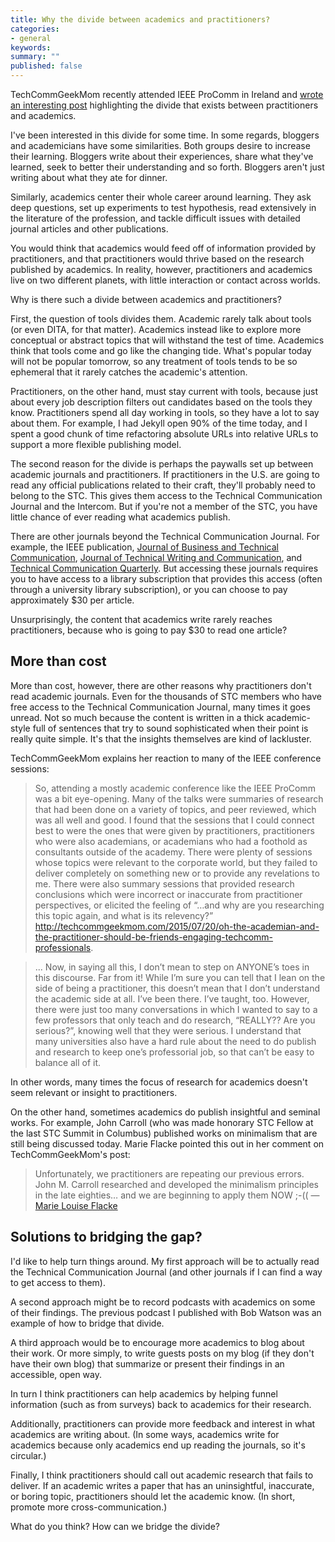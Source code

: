 ```yaml
---
title: Why the divide between academics and practitioners?
categories:
- general
keywords: 
summary: ""
published: false
---
```


TechCommGeekMom recently attended IEEE ProComm in Ireland and [wrote an interesting post](http://techcommgeekmom.com/2015/07/20/oh-the-academian-and-the-practitioner-should-be-friends-engaging-techcomm-professionals/) highlighting the divide that exists between practitioners and academics.

I've been interested in this divide for some time. In some regards, bloggers and academicians have some similarities. Both groups desire to increase their learning. Bloggers write about their experiences, share what they've learned, seek to better their understanding and so forth. Bloggers aren't just writing about what they ate for dinner. 

Similarly, academics center their whole career around learning. They ask deep questions, set up experiments to test hypothesis, read extensively in the literature of the profession, and tackle difficult issues with detailed journal articles and other publications. 

You would think that academics would feed off of information provided by practitioners, and that practitioners would thrive based on the research published by academics. In reality, however, practitioners and academics live on two different planets, with little interaction or contact across worlds.

Why is there such a divide between academics and practitioners?

First, the question of tools divides them. Academic rarely talk about tools (or even DITA, for that matter). Academics instead like to explore more conceptual or abstract topics that will withstand the test of time. Academics think that tools come and go like the changing tide. What's popular today will not be popular tomorrow, so any treatment of tools tends to be so ephemeral that it rarely catches the academic's attention. 

Practitioners, on the other hand, must stay current with tools, because just about every job description filters out candidates based on the tools they know. Practitioners spend all day working in tools, so they have a lot to say about them. For example, I had Jekyll open 90% of the time today, and I spent a good chunk of time refactoring absolute URLs into relative URLs to support a more flexible publishing model.

The second reason for the divide is perhaps the paywalls set up between academic journals and practitioners. If practitioners in the U.S. are going to read any official publications related to their craft, they'll probably need to belong to the STC. This gives them access to the Technical Communication Journal and the Intercom. But if you're not a member of the STC, you have little chance of ever reading what academics publish. 

There are other journals beyond the Technical Communication Journal. For example, the IEEE publication, [Journal of Business and Technical Communication](http://jbt.sagepub.com/), [Journal of Technical Writing and Communication](http://jtw.sagepub.com/), and [Technical Communication Quarterly](http://www.tandfonline.com/loi/htcq20). But accessing these journals requires you to have access to a library subscription that provides this access (often through a university library subscription), or you can choose to pay approximately $30 per article. 
 
 Unsurprisingly, the content that academics write rarely reaches practitioners, because who is going to pay $30 to read one article?
 
## More than cost
 
More than cost, however, there are other reasons why practitioners don't read academic journals. Even for the thousands of STC members who have free access to the Technical Communication Journal, many times it goes unread. Not so much because the content is written in a thick academic-style full of sentences that try to sound sophisticated when their point is really quite simple. It's that the insights themselves are kind of lackluster.
 
TechCommGeekMom explains her reaction to many of the IEEE conference sessions:
 
>So, attending a mostly academic conference like the IEEE ProComm was a bit eye-opening. Many of the talks were summaries of research that had been done on a variety of topics, and peer reviewed, which was all well and good. I found that the sessions that I could connect best to were the ones that were given by practitioners, practitioners who were also academians, or academians who had a foothold as consultants outside of the academy. There were plenty of sessions whose topics were relevant to the corporate world, but they failed to deliver completely on something new or to provide any revelations to me. There were also summary sessions that provided research conclusions which were incorrect or inaccurate from practitioner perspectives, or elicited the feeling of “…and why are you researching this topic again, and what is its relevency?” http://techcommgeekmom.com/2015/07/20/oh-the-academian-and-the-practitioner-should-be-friends-engaging-techcomm-professionals.

>... Now, in saying all this, I don’t mean to step on ANYONE’s toes in this discourse. Far from it! While I’m sure you can tell that I lean on the side of being a practitioner, this doesn’t mean that I don’t understand the academic side at all. I’ve been there. I’ve taught, too. However, there were just too many conversations in which I wanted to say to a few professors that only teach and do research, “REALLY?? Are you serious?”, knowing well that they were serious. I understand that many universities also have a hard rule about the need to do publish and research to keep one’s professorial job, so that can’t be easy to balance all of it.

In other words, many times the focus of research for academics doesn't seem relevant or insight to practitioners.

On the other hand, sometimes academics do publish insightful and seminal works. For example, John Carroll (who was made honorary STC Fellow at the last STC Summit in Columbus) published works on minimalism that are still being discussed today. Marie Flacke pointed this out in her comment on TechCommGeekMom's post:

> Unfortunately, we practitioners are repeating our previous errors. John M. Carroll researched and developed the minimalism principles in the late eighties… and we are beginning to apply them NOW ;-(( &mdash; [Marie Louise Flacke](http://techcommgeekmom.com/2015/07/20/oh-the-academian-and-the-practitioner-should-be-friends-engaging-techcomm-professionals/#comment-6318)

## Solutions to bridging the gap?
I'd like to help turn things around. My first approach will be to actually read the Technical Communication Journal (and other journals if I can find a way to get access to them).

A second approach might be to record podcasts with academics on some of their findings. The previous podcast I published with Bob Watson was an example of how to bridge that divide. 

A third approach would be to encourage more academics to blog about their work. Or more simply, to write guests posts on my blog (if they don't have their own blog) that summarize or present their findings in an accessible, open way.

In turn I think practitioners can help academics by helping funnel information (such as from surveys) back to academics for their research.

Additionally, practitioners can provide more feedback and interest in what academics are writing about. (In some ways, academics write for academics because only academics end up reading the journals, so it's circular.)

Finally, I think practitioners should call out academic research that fails to deliver. If an academic writes a paper that has an uninsightful, inaccurate, or boring topic, practitioners should let the academic know. (In short, promote more cross-communication.)

What do you think? How can we bridge the divide?






